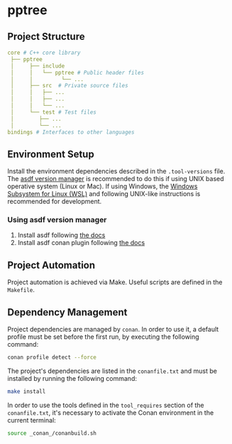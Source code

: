 # pptree

## Project Structure

```yaml
core # C++ core library
 ├── pptree
 │     ├── include
 │     │   └── pptree # Public header files
 │     │         └── ...
 │     ├── src  # Private source files
 │     │   ├── ...
 │     │   ├── ...
 │     │   └── ...
 │     └── test # Test files
 │        ├── ...
 │        └── ...
bindings # Interfaces to other languages
```

## Environment Setup

Install the environment dependencies described in the `.tool-versions` file. The [asdf version manager](https://asdf-vm.com/) is recommended to do this if using UNIX based operative system (Linux or Mac). If using Windows, the [Windows Subsystem for Linux (WSL)](https://learn.microsoft.com/en-us/windows/wsl/install) and following UNIX-like instructions is recommended for development.

### Using asdf version manager

1. Install asdf following [the docs](https://asdf-vm.com/guide/getting-started.html)
2. Install asdf conan plugin following [the docs](https://github.com/amrox/asdf-pyapp#compatible-python-applications)

## Project Automation

Project automation is achieved via Make. Useful scripts are defined in the `Makefile`.

## Dependency Management

Project dependencies are managed by `conan`. In order to use it, a default profile must be set before the first run, by executing the following command:

```bash
conan profile detect --force
```

The project's dependencies are listed in the `conanfile.txt` and must be installed by running the following command:

```bash
make install
```

In order to use the tools defined in the `tool_requires` section of the `conanfile.txt`, it's necessary to activate the Conan environment in the current terminal:

```bash
source _conan_/conanbuild.sh
```
